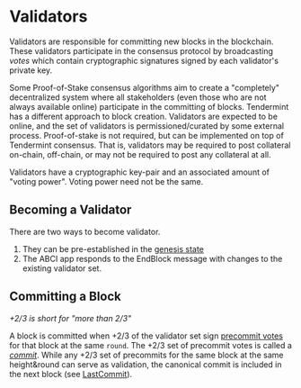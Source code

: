 # Validators

Validators are responsible for committing new blocks in the blockchain.
These validators participate in the consensus protocol by broadcasting
*votes* which contain cryptographic signatures signed by each
validator's private key.

Some Proof-of-Stake consensus algorithms aim to create a "completely"
decentralized system where all stakeholders (even those who are not
always available online) participate in the committing of blocks.
Tendermint has a different approach to block creation. Validators are
expected to be online, and the set of validators is permissioned/curated
by some external process. Proof-of-stake is not required, but can be
implemented on top of Tendermint consensus. That is, validators may be
required to post collateral on-chain, off-chain, or may not be required
to post any collateral at all.

Validators have a cryptographic key-pair and an associated amount of
"voting power". Voting power need not be the same.

## Becoming a Validator

There are two ways to become validator.

1.  They can be pre-established in the [genesis state](../../tendermint-core/using-tendermint.md#genesis)
2.  The ABCI app responds to the EndBlock message with changes to the
    existing validator set.

## Committing a Block

*+2/3 is short for "more than 2/3"*

A block is committed when +2/3 of the validator set sign [precommit
votes](../spec/blockchain/blockchain.md#vote) for that block at the same `round`.
The +2/3 set of precommit votes is called a
[*commit*](../spec/blockchain/blockchain.md#commit). While any +2/3 set of
precommits for the same block at the same height&round can serve as
validation, the canonical commit is included in the next block (see
[LastCommit](../spec/blockchain/blockchain.md#last-commit)).
